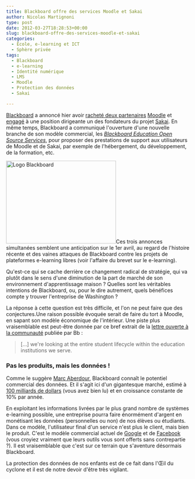 ```yaml
---
title: Blackboard offre des services Moodle et Sakai
author: Nicolas Martignoni
type: post
date: 2012-03-27T18:28:53+00:00
slug: blackboard-offre-des-services-moodle-et-sakai
categories:
  - École, e-learning et ICT
  - Sphère privée
tags:
  - Blackboard
  - e-learning
  - Identité numérique
  - LMS
  - Moodle
  - Protection des données
  - Sakai

---
```

[Blackboard][1] a annoncé hier avoir [racheté deux partenaires][2] [Moodle][3] et [engagé][4] à une position dirigeante un des fondateurs du projet [Sakai][5]. En même temps, Blackboard a communiqué l'ouverture d'une nouvelle branche de son modèle commercial, les _[Blackboard Education Open Source Services][6]_, pour proposer des prestations de support aux utilisateurs de Moodle et de Sakai, par exemple de l'hébergement, du développement, de la formation, etc.

[<img class="alignright size-medium wp-image-924" title="Bb_logo" src="https://blog.martignoni.net/wp-content/uploads/2012/03/Bb_logo-300x226.png" alt="Logo Blackboard" width="300" height="226" srcset="https://blog.martignoni.net/wp-content/uploads/2012/03/Bb_logo-300x226.png 300w, https://blog.martignoni.net/wp-content/uploads/2012/03/Bb_logo.png 614w" sizes="(max-width: 300px) 100vw, 300px" />][7]Ces trois annonces simultanées semblent une anticipation sur le 1er avril, au regard de l'histoire récente et des vaines attaques de Blackboard contre les projets de plateformes e-learning libres (voir l'affaire du brevet sur le e-learning).

Qu'est-ce qui se cache derrière ce changement radical de stratégie, qui va plutôt dans le sens d'une diminution de la part de marché de son environnement d'apprentissage maison ? Quelles sont les véritables intentions de Blackboard, ou, pour le dire autrement, quels bénéfices compte y trouver l'entreprise de Washington ?

La réponse à cette question est très difficile, et l'on ne peut faire que des conjectures.Une raison possible évoquée serait de faire du tort à Moodle, en sapant son modèle économique de l'intérieur. Une piste plus vraisemblable est peut-être donnée par ce bref extrait de la [lettre ouverte à la communauté][8] publiée par Bb :

> [&#8230;] we're looking at the entire student lifecycle within the education institutions we serve.

### Pas les produits, mais les données !

Comme le suggère [Marc Aberdour][9], Blackboard connaît le potentiel commercial des données. Et il s'agit ici d'un gigantesque marché, estimé à [100 milliards de dollars][10] (vous avez bien lu) et en croissance constante de 10% par année.

En exploitant les informations livrées par le plus grand nombre de systèmes e-learning possible, une entreprise pourra faire énormément d'argent en monétisant les données (personnelles ou non) de nos élèves ou étudiants. Dans ce modèle, l'utilisateur final d'un service n'est plus le client, mais bien le produit. C'est le modèle commercial actuel de [Google][11] et de [Facebook][12] (vous croyiez vraiment que leurs outils vous sont offerts sans contrepartie ?). Il est vraisemblable que c'est sur ce terrain que s'aventure désormais Blackboard.

La protection des données de nos enfants est de ce fait dans l'Œil du cyclone et il est de notre devoir d'être très vigilant.

 [1]: http://www.blackboard.com/
 [2]: http://www.blackboard.com/About-Bb/News-Center/Press-Releases.aspx?releaseid=1676738
 [3]: http://moodle.org/ "Moodle"
 [4]: http://www.blackboard.com/About-Bb/News-Center/Press-Releases.aspx?releaseid=1676736
 [5]: http://sakaiproject.org/
 [6]: http://www.blackboard.com/services/blackboard-education-open-source-services.aspx
 [7]: https://blog.martignoni.net/wp-content/uploads/2012/03/Bb_logo.png
 [8]: http://www.blackboard.com/About-Bb/News-Center/Press-Releases/Strategy-Update/Open-Letter.aspx
 [9]: http://www.open-thoughts.com/2012/03/blackboard-to-offer-moodle-and-sakai-services-in-the-race-for-student-data/
 [10]: http://www.economist.com/node/15557443
 [11]: http://google.com/
 [12]: http://www.facebook.com/